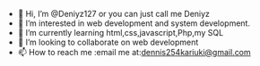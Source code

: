 - 👋 Hi, I’m @Deniyz127 or you can just call me Deniyz
- 👀 I’m interested in web development and system development.
- 🌱 I’m currently learning html,css,javascript,Php,my SQL
- 💞️ I’m looking to collaborate on web development
- 📫 How to reach me :email me at:dennis254kariuki@gmail.com

<!---
Deniyz127/Deniyz127 is a ✨ special ✨ repository because its `README.md` (this file) appears on your GitHub profile.
You can click the Preview link to take a look at your changes.
--->
